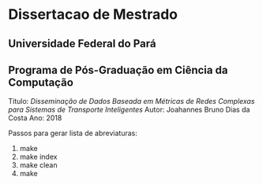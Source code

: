 # Dissertacao de Mestrado

## Universidade Federal do Pará
## Programa de Pós-Graduação em Ciência da Computação


Título: _Disseminação de Dados Baseada em Métricas de Redes Complexas para Sistemas de Transporte Inteligentes_
Autor: Joahannes Bruno Dias da Costa
Ano: 2018

Passos para gerar lista de abreviaturas:

1. make
2. make index
3. make clean
4. make
